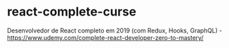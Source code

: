 # react-complete-curse
Desenvolvedor de React completo em 2019 (com Redux, Hooks, GraphQL) - https://www.udemy.com/complete-react-developer-zero-to-mastery/
